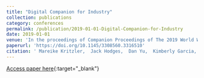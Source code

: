 ```yaml
---
title: "Digital Companion for Industry"
collection: publications
category: conferences
permalink: /publication/2019-01-01-Digital-Companion-for-Industry
date: 2019-01-01
venue: 'In the proceedings of Companion Proceedings of The 2019 World Wide Web Conference'
paperurl: 'https://doi.org/10.1145/3308560.3316510'
citation: ' Mareike Kritzler,  Jack Hodges,  Dan Yu,  Kimberly Garcia,  Hemant Shukla,  Florian Michahelles, &quot;Digital Companion for Industry.&quot; In the proceedings of Companion Proceedings of The 2019 World Wide Web Conference, 2019.'
---
```

[Access paper here](https://doi.org/10.1145/3308560.3316510){:target="_blank"}
